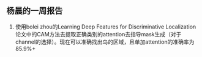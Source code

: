 杨晨的一周报告
--------
1. 使用bolei zhou的Learning Deep Features for Discriminative Localization论文中的CAM方法去提取正确类别的attention去指导mask生成（对于channel的选择）。现在可以准确找出鸟的区域，且单加attention的准确率为85.9%+
